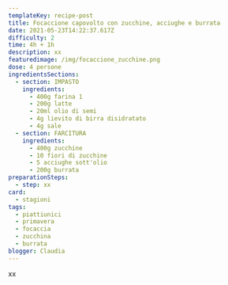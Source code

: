 ```yaml
---
templateKey: recipe-post
title: Focaccione capovolto con zucchine, acciughe e burrata
date: 2021-05-23T14:22:37.617Z
difficulty: 2
time: 4h + 1h
description: xx
featuredimage: /img/focaccione_zucchine.png
dose: 4 persone
ingredientsSections:
  - section: IMPASTO
    ingredients:
      - 400g farina 1
      - 200g latte
      - 20ml olio di semi
      - 4g lievito di birra disidratato
      - 4g sale
  - section: FARCITURA
    ingredients:
      - 400g zucchine
      - 10 fiori di zucchine
      - 5 acciughe sott'olio
      - 200g burrata
preparationSteps:
  - step: xx
card:
  - stagioni
tags:
  - piattiunici
  - primavera
  - focaccia
  - zucchina
  - burrata
blogger: Claudia
---
```

xx